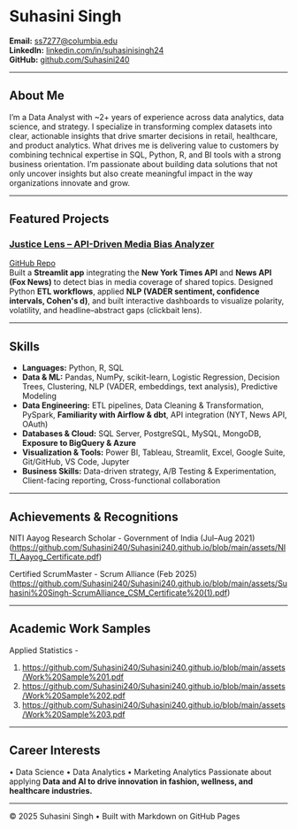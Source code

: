 # Suhasini Singh  

 **Email:** [ss7277@columbia.edu](mailto:ss7277@columbia.edu)  
 **LinkedIn:** [linkedin.com/in/suhasinisingh24](https://linkedin.com/in/suhasinisingh24)  
 **GitHub:** [github.com/Suhasini240](https://github.com/Suhasini240)  

---

##  About Me  
I’m a Data Analyst with ~2+ years of experience across data analytics, data science, and strategy. I specialize in transforming complex datasets into clear, actionable insights that drive smarter decisions in retail, healthcare, and product analytics. What drives me is delivering value to customers by combining technical expertise in SQL, Python, R, and BI tools with a strong business orientation. I’m passionate about building data solutions that not only uncover insights but also create meaningful impact in the way organizations innovate and grow.

---


##  Featured Projects  

### [Justice Lens – API-Driven Media Bias Analyzer](https://justice-lens.streamlit.app/)  
[GitHub Repo](https://github.com/Suhasini240/Justice-Lens)  
Built a **Streamlit app** integrating the **New York Times API** and **News API (Fox News)** to detect bias in media coverage of shared topics. Designed Python **ETL workflows**, applied **NLP (VADER sentiment, confidence intervals, Cohen's d)**, and built interactive dashboards to visualize polarity, volatility, and headline–abstract gaps (clickbait lens).  

---

##  Skills  

- **Languages:** Python, R, SQL  
- **Data & ML:** Pandas, NumPy, scikit-learn, Logistic Regression, Decision Trees, Clustering, NLP (VADER, embeddings, text analysis), Predictive Modeling  
- **Data Engineering:** ETL pipelines, Data Cleaning & Transformation, PySpark, **Familiarity with Airflow & dbt**, API integration (NYT, News API, OAuth)  
- **Databases & Cloud:** SQL Server, PostgreSQL, MySQL, MongoDB, **Exposure to BigQuery & Azure**  
- **Visualization & Tools:** Power BI, Tableau, Streamlit, Excel, Google Suite, Git/GitHub, VS Code, Jupyter  
- **Business Skills:** Data-driven strategy, A/B Testing & Experimentation, Client-facing reporting, Cross-functional collaboration

---
## Achievements & Recognitions
NITI Aayog Research Scholar - Government of India (Jul–Aug 2021)
(https://github.com/Suhasini240/Suhasini240.github.io/blob/main/assets/NITI_Aayog_Certificate.pdf)

Certified ScrumMaster - Scrum Alliance (Feb 2025)
(https://github.com/Suhasini240/Suhasini240.github.io/blob/main/assets/Suhasini%20Singh-ScrumAlliance_CSM_Certificate%20(1).pdf)

-----
## Academic Work Samples 

Applied Statistics - 
1. https://github.com/Suhasini240/Suhasini240.github.io/blob/main/assets/Work%20Sample%201.pdf
2. https://github.com/Suhasini240/Suhasini240.github.io/blob/main/assets/Work%20Sample%202.pdf
3. https://github.com/Suhasini240/Suhasini240.github.io/blob/main/assets/Work%20Sample%203.pdf

---
##  Career Interests  
• Data Science • Data Analytics • Marketing Analytics 
Passionate about applying **Data and AI to drive innovation in fashion, wellness, and healthcare industries.**  

---

© 2025 Suhasini Singh • Built with Markdown on GitHub Pages  
